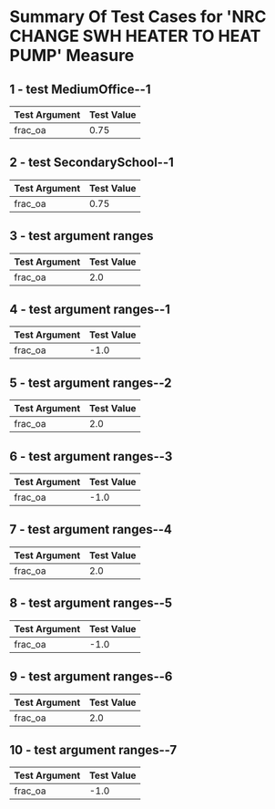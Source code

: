 # Summary Of Test Cases for 'NRC CHANGE SWH HEATER TO HEAT PUMP' Measure
 
## 1 - test MediumOffice--1
| Test Argument | Test Value |
| ------------- | ---------- |
| frac_oa |0.75 |
 
## 2 - test SecondarySchool--1
| Test Argument | Test Value |
| ------------- | ---------- |
| frac_oa |0.75 |
 
## 3 - test argument ranges
| Test Argument | Test Value |
| ------------- | ---------- |
| frac_oa |2.0 |
 
## 4 - test argument ranges--1
| Test Argument | Test Value |
| ------------- | ---------- |
| frac_oa |-1.0 |
 
## 5 - test argument ranges--2
| Test Argument | Test Value |
| ------------- | ---------- |
| frac_oa |2.0 |
 
## 6 - test argument ranges--3
| Test Argument | Test Value |
| ------------- | ---------- |
| frac_oa |-1.0 |
 
## 7 - test argument ranges--4
| Test Argument | Test Value |
| ------------- | ---------- |
| frac_oa |2.0 |
 
## 8 - test argument ranges--5
| Test Argument | Test Value |
| ------------- | ---------- |
| frac_oa |-1.0 |
 
## 9 - test argument ranges--6
| Test Argument | Test Value |
| ------------- | ---------- |
| frac_oa |2.0 |
 
## 10 - test argument ranges--7
| Test Argument | Test Value |
| ------------- | ---------- |
| frac_oa |-1.0 |
 
